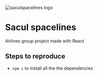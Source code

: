 ![saculspacelines logo](https://upload.wikimedia.org/wikipedia/commons/6/6c/Star_Wars_Logo.svg)

# Sacul spacelines

Airlines group project made with React

## Steps to reproduce

- `npm i` to install all the the dependencies
